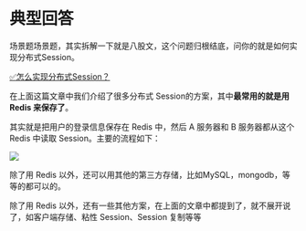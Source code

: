 # 典型回答


场景题场景题，其实拆解一下就是八股文，这个问题归根结底，问你的就是如何实现分布式Session。



[✅怎么实现分布式Session？](https://www.yuque.com/hollis666/qyhor6/xbgu80vgxnhhb438)



在上面这篇文章中我们介绍了很多分布式 Session的方案，其中**最常用的就是用 Redis 来保存了**。



其实就是把用户的登录信息保存在 Redis 中，然后 A 服务器和 B 服务器都从这个 Redis 中读取 Session。主要的流程如下：



![](https://cdn.nlark.com/yuque/__puml/317df68bef78f125aaa0494a7b6af498.svg)



除了用 Redis 以外，还可以用其他的第三方存储，比如MySQL，mongodb，等等的都可以的。



除了用 Redis 以外，还有一些其他方案，在上面的文章中都提到了，就不展开说了，如客户端存储、粘性 Session、Session 复制等等

